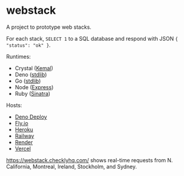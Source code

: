 # webstack

A project to prototype web stacks.

For each stack,
`SELECT 1` to a SQL database
and respond with JSON `{ "status": "ok" }`.

Runtimes:

* Crystal ([Kemal](https://kemalcr.com/))
* Deno ([stdlib](https://deno.land/std))
* Go ([stdlib](https://pkg.go.dev/std))
* Node ([Express](https://expressjs.com/))
* Ruby ([Sinatra](http://sinatrarb.com/))

Hosts:

* [Deno Deploy](https://deno.com/deploy)
* [Fly.io](https://fly.io)
* [Heroku](https://heroku.com)
* [Railway](https://railway.app)
* [Render](https://render.com)
* [Vercel](https://vercel.com)

<https://webstack.checklyhq.com/> shows real-time requests from
N. California, Montreal, Ireland, Stockholm, and Sydney.
